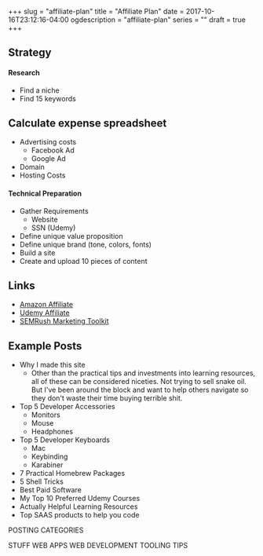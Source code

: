 +++
slug = "affiliate-plan"
title = "Affiliate Plan"
date = 2017-10-16T23:12:16-04:00
ogdescription = "affiliate-plan"
series = ""
draft = true
+++

## Strategy

#### Research
- Find a niche
- Find 15 keywords

## Calculate expense spreadsheet
- Advertising costs
  - Facebook Ad
  - Google Ad
- Domain
- Hosting Costs

#### Technical Preparation
- Gather Requirements
  - Website 
  - SSN (Udemy)
- Define unique value proposition
- Define unique brand (tone, colors, fonts)
- Build a site
- Create and upload 10 pieces of content

## Links
- [Amazon Affiliate](https://affiliate-program.amazon.com/signup)
- [Udemy Affiliate](https://www.udemy.com/affiliate/)
- [SEMRush Marketing Toolkit](https://www.semrush.com/)

## Example Posts
- Why I made this site
  - Other than the practical tips and investments into learning resources, all of these can be considered niceties. Not trying to sell snake oil. But I've been around the block and want to help others navigate so they don't waste their time buying terrible shit.
- Top 5 Developer Accessories
  - Monitors
  - Mouse
  - Headphones
- Top 5 Developer Keyboards
  - Mac
  - Keybinding
  - Karabiner
- 7 Practical Homebrew Packages
- 5 Shell Tricks
- Best Paid Software
- My Top 10 Preferred Udemy Courses
- Actually Helpful Learning Resources
- Top SAAS products to help you code

POSTING CATEGORIES

STUFF
WEB APPS
WEB DEVELOPMENT TOOLING
TIPS
